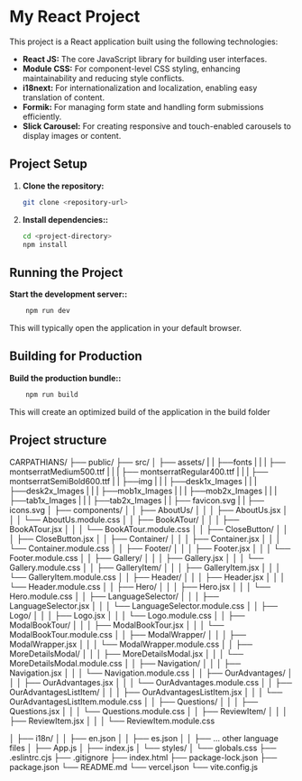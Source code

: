 # My React Project

This project is a React application built using the following technologies:

- **React JS:** The core JavaScript library for building user interfaces.
- **Module CSS:** For component-level CSS styling, enhancing maintainability and reducing style conflicts.
- **i18next:** For internationalization and localization, enabling easy translation of content.
- **Formik:** For managing form state and handling form submissions efficiently.
- **Slick Carousel:** For creating responsive and touch-enabled carousels to display images or content.

## Project Setup

1. **Clone the repository:**

   ```bash
   git clone <repository-url>

   ```

2. **Install dependencies::**

   ```bash
   cd <project-directory>
   npm install
   ```

## Running the Project

**Start the development server::**

```bash
    npm run dev
```

This will typically open the application in your default browser.

## Building for Production

**Build the production bundle::**

```bash
    npm run build
```

This will create an optimized build of the application in the build folder

## Project structure

CARPATHIANS/
├── public/
├── src/
│ ├── assets/
| | ├──fonts
| | | ├── montserratMedium500.ttf
| | | ├── montserratRegular400.ttf
| | | ├── montserratSemiBold600.ttf
| | ├──img
| | | ├──desk1x_Images
| | | ├──desk2x_Images
| | | ├──mob1x_Images
| | | ├──mob2x_Images
| | | ├──tab1x_Images
| | | ├──tab2x_Images
| | ├── favicon.svg
| | ├── icons.svg
│ ├── components/
│ │ ├── AboutUs/
│ │ │ ├── AboutUs.jsx
│ │ │ └── AboutUs.module.css
│ │ ├── BookATour/
│ │ │ ├── BookATour.jsx
│ │ │ └── BookATour.module.css
│ │ ├── CloseButton/
│ │ │ ├── CloseButton.jsx
│ │ ├── Container/
│ │ │ ├── Container.jsx
│ │ │ └── Container.module.css
│ │ ├── Footer/
│ │ │ ├── Footer.jsx
│ │ │ └── Footer.module.css
│ │ ├── Gallery/
│ │ │ ├── Gallery.jsx
│ │ │ └── Gallery.module.css
│ │ ├── GalleryItem/
│ │ │ ├── GalleryItem.jsx
│ │ │ └── GalleryItem.module.css
│ │ ├── Header/
│ │ │ ├── Header.jsx
│ │ │ └── Header.module.css
│ │ ├── Hero/
│ │ │ ├── Hero.jsx
│ │ │ └── Hero.module.css
│ │ ├── LanguageSelector/
│ │ │ ├── LanguageSelector.jsx
│ │ │ └── LanguageSelector.module.css
│ │ ├── Logo/
│ │ │ ├── Logo.jsx
│ │ │ └── Logo.module.css
│ │ ├── ModalBookTour/
│ │ │ ├── ModalBookTour.jsx
│ │ │ └── ModalBookTour.module.css
│ │ ├── ModalWrapper/
│ │ │ ├── ModalWrapper.jsx
│ │ │ └── ModalWrapper.module.css
│ │ ├── MoreDetailsModal/
│ │ │ ├── MoreDetailsModal.jsx
│ │ │ └── MoreDetailsModal.module.css
│ │ ├── Navigation/
│ │ │ ├── Navigation.jsx
│ │ │ └── Navigation.module.css
│ │ ├── OurAdvantages/
│ │ │ ├── OurAdvantages.jsx
│ │ │ └── OurAdvantages.module.css
│ │ ├── OurAdvantagesListItem/
│ │ │ ├── OurAdvantagesListItem.jsx
│ │ │ └── OurAdvantagesListItem.module.css
│ │ ├── Questions/
│ │ │ ├── Questions.jsx
│ │ │ └── Questions.module.css
│ │ ├── ReviewItem/
│ │ │ ├── ReviewItem.jsx
│ │ │ └── ReviewItem.module.css

│ ├── i18n/
│ │ ├── en.json
│ │ ├── es.json
│ │ ├── ... other language files
│ ├── App.js
│ ├── index.js
│ └── styles/
│ └── globals.css
├── .eslintrc.cjs
├── .gitignore
├── index.html
├── package-lock.json
├── package.json
└── README.md
└── vercel.json
└── vite.config.js
